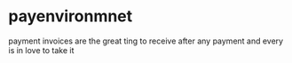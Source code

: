 # payenvironmnet
payment invoices are the great ting to receive after any payment and every  is in love to take it 
